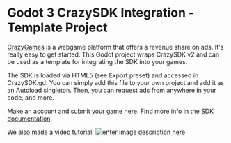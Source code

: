 # Godot 3 CrazySDK Integration - Template Project

[CrazyGames](https://www.crazygames.com/) is a webgame platform that offers a revenue share on ads. It's really easy to get started. This Godot project wraps CrazySDK v2 and can be used as a template for integrating the SDK into your games.

The SDK is loaded via HTML5 (see Export preset) and accessed in CrazySDK.gd. You can simply add this file to your own project and add it as an Autoload singleton. Then, you can request ads from anywhere in your code, and more. 

Make an account and submit your game [here](https://developer.crazygames.com/). 
Find more info in the [SDK documentation](https://docs.crazygames.com/).


[We also made a video tutorial!
![enter image description here](https://img.youtube.com/vi/ZlCVm67RrDI/hqdefault.jpg)
](https://youtu.be/ZlCVm67RrDI)

